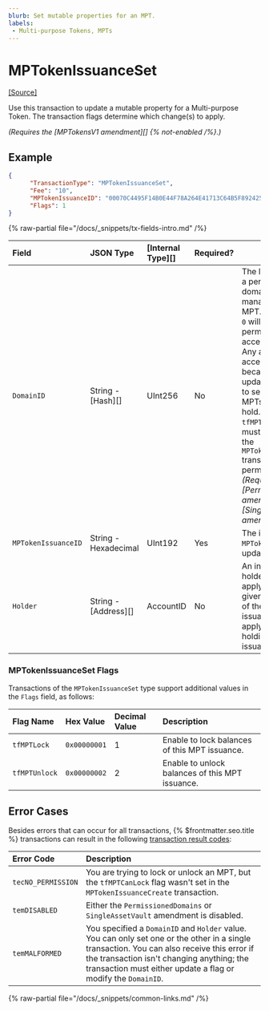```yaml
---
blurb: Set mutable properties for an MPT.
labels:
 - Multi-purpose Tokens, MPTs
---
```

# MPTokenIssuanceSet
[[Source]](https://github.com/XRPLF/rippled/blob/master/src/xrpld/app/tx/detail/MPTokenIssuanceSet.cpp "Source")

Use this transaction to update a mutable property for a Multi-purpose Token. The transaction flags determine which change(s) to apply.

_(Requires the [MPTokensV1 amendment][] {% not-enabled /%}.)_

## Example

```json 
{
      "TransactionType": "MPTokenIssuanceSet",
      "Fee": "10",
      "MPTokenIssuanceID": "00070C4495F14B0E44F78A264E41713C64B5F89242540EE255534400000000000000",
      "Flags": 1
}
```

<!-- ## MPTokenIssuanceSet Fields -->

{% raw-partial file="/docs/_snippets/tx-fields-intro.md" /%}

| Field               | JSON Type            | [Internal Type][] | Required? | Description |
|:--------------------|:---------------------|:------------------|:----------|-------------|
| `DomainID`          | String - [Hash][]    | UInt256           | No        | The ledger entry ID of a permissioned domain that will manage access to the MPT. An empy value or `0` will remove permissioned domain access management. Any accounts that lose access to the MPT because of `DomainID` updates lose the ability to send or receive MPTs they already hold. The `tfMPTRequireAuth` flag must have been set in the `MPTokenIssuanceCreate` transaction to use permissioned domains. _(Requires the [PermissionedDomains amendment][] and [SingleAssetVault amendment][])_ |
| `MPTokenIssuanceID` | String - Hexadecimal | UInt192           | Yes       | The identifier of the `MPTokenIssuance` to update. |
| `Holder`            | String - [Address][] | AccountID         | No        | An individual token holder. If provided, apply changes to the given holder's balance of the given MPT issuance. If omitted, apply to all accounts holding the given MPT issuance. |

### MPTokenIssuanceSet Flags

Transactions of the `MPTokenIssuanceSet` type support additional values in the `Flags` field, as follows:

| Flag Name          | Hex Value    | Decimal Value | Description                   |
|:-------------------|:-------------|:--------------|:------------------------------|
| `tfMPTLock`        | `0x00000001` | 1             | Enable to lock balances of this MPT issuance. |
| `tfMPTUnlock`      | `0x00000002` | 2             | Enable to unlock balances of this MPT issuance. |

## Error Cases

Besides errors that can occur for all transactions, {% $frontmatter.seo.title %} transactions can result in the following [transaction result codes](../transaction-results/index.md):

| Error Code                | Description |
|:--------------------------|:------------|
| `tecNO_PERMISSION`        | You are trying to lock or unlock an MPT, but the `tfMPTCanLock` flag wasn't set in the `MPTokenIssuanceCreate` transaction. | 
| `temDISABLED`             | Either the `PermissionedDomains` or `SingleAssetVault` amendment is disabled. |
| `temMALFORMED`            | You specified a `DomainID` and `Holder` value. You can only set one or the other in a single transaction. You can also receive this error if the transaction isn't changing anything; the transaction must either update a flag or modify the `DomainID`. |

{% raw-partial file="/docs/_snippets/common-links.md" /%}
